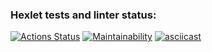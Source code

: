 ### Hexlet tests and linter status:
[![Actions Status](https://github.com/tolikhere/php-project-45/workflows/hexlet-check/badge.svg)](https://github.com/tolikhere/php-project-45/actions)
[![Maintainability](https://api.codeclimate.com/v1/badges/1b02244c0ab3b7322529/maintainability)](https://codeclimate.com/github/tolikhere/php-project-45/maintainability)
[![asciicast](https://asciinema.org/a/sqhPty9MsSFLssvFZTPHHUNxN.svg)](https://asciinema.org/a/sqhPty9MsSFLssvFZTPHHUNxN)
